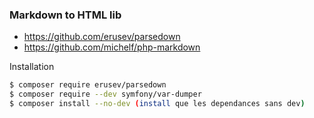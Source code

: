 ### Markdown to HTML lib

- https://github.com/erusev/parsedown
- https://github.com/michelf/php-markdown

Installation 
```bash
$ composer require erusev/parsedown
$ composer require --dev symfony/var-dumper
$ composer install --no-dev (install que les dependances sans dev)
```